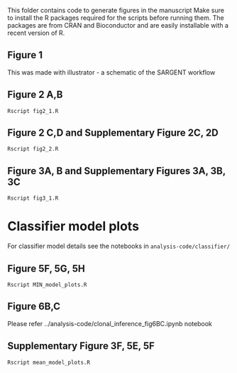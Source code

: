 This folder contains code to generate figures in the manuscript
Make sure to install the R packages required for the scripts before running them.
The packages are from CRAN and Bioconductor and are easily installable with a recent
version of R.

## Figure 1

This was made with illustrator - a schematic of the SARGENT workflow

## Figure 2 A,B

`Rscript fig2_1.R`

## Figure 2 C,D and Supplementary Figure 2C, 2D

`Rscript fig2_2.R`

## Figure 3A, B and Supplementary Figures 3A, 3B, 3C

`Rscript fig3_1.R`

# Classifier model plots
For classifier model details see the notebooks in `analysis-code/classifier/`

## Figure 5F, 5G, 5H

`Rscript MIN_model_plots.R`

## Figure 6B,C

Please refer ../analysis-code/clonal_inference_fig6BC.ipynb notebook

## Supplementary Figure 3F, 5E, 5F

`Rscript mean_model_plots.R`

